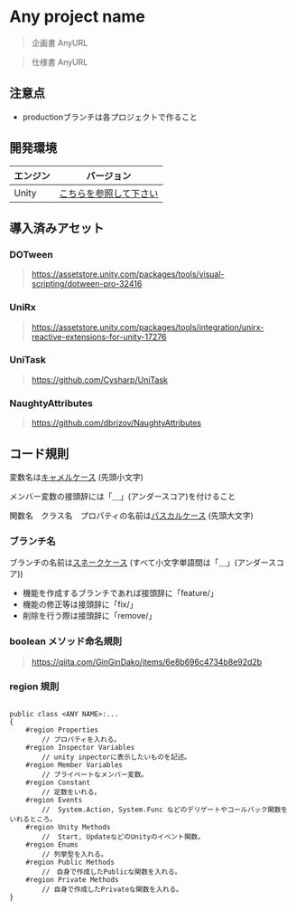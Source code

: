 # Any project name

> 企画書 AnyURL

> 仕様書 AnyURL

## 注意点
- productionブランチは各プロジェクトで作ること

## 開発環境

| エンジン | バージョン  |
| ---------- | ----------- |
| Unity      | [こちらを参照して下さい](ProjectSettings/ProjectVersion.txt#L1) |

## 導入済みアセット

### DOTween
> https://assetstore.unity.com/packages/tools/visual-scripting/dotween-pro-32416

### UniRx
> https://assetstore.unity.com/packages/tools/integration/unirx-reactive-extensions-for-unity-17276

### UniTask
> https://github.com/Cysharp/UniTask

### NaughtyAttributes
> https://github.com/dbrizov/NaughtyAttributes

## コード規則

変数名は[キャメルケース](https://e-words.jp/w/%E3%82%AD%E3%83%A3%E3%83%A1%E3%83%AB%E3%82%B1%E3%83%BC%E3%82%B9.html) (先頭小文字)

メンバー変数の接頭辞には「＿」(アンダースコア)を付けること

関数名　クラス名　プロパティの名前は[パスカルケース](https://wa3.i-3-i.info/word13955.html) (先頭大文字)  

### ブランチ名

ブランチの名前は[スネークケース](https://e-words.jp/w/%E3%82%B9%E3%83%8D%E3%83%BC%E3%82%AF%E3%82%B1%E3%83%BC%E3%82%B9.html#:~:text=%E3%82%B9%E3%83%8D%E3%83%BC%E3%82%AF%E3%82%B1%E3%83%BC%E3%82%B9%E3%81%A8%E3%81%AF%E3%80%81%E3%83%97%E3%83%AD%E3%82%B0%E3%83%A9%E3%83%9F%E3%83%B3%E3%82%B0,%E3%81%AA%E8%A1%A8%E8%A8%98%E3%81%8C%E3%81%93%E3%82%8C%E3%81%AB%E5%BD%93%E3%81%9F%E3%82%8B%E3%80%82)
(すべて小文字単語間は「＿」(アンダースコア))
- 機能を作成するブランチであれば接頭辞に「feature/」
- 機能の修正等は接頭辞に「fix/」
- 削除を行う際は接頭辞に「remove/」

### boolean メソッド命名規則

> https://qiita.com/GinGinDako/items/6e8b696c4734b8e92d2b

### region 規則

```shell

public class <ANY NAME>:...
{
    #region Properties
        // プロパティを入れる。
    #region Inspector Variables
        // unity inpectorに表示したいものを記述。
    #region Member Variables
        // プライベートなメンバー変数。
    #region Constant
        // 定数をいれる。
    #region Events
        //  System.Action, System.Func などのデリゲートやコールバック関数をいれるところ。
    #region Unity Methods
        //  Start, UpdateなどのUnityのイベント関数。
    #region Enums
        // 列挙型を入れる。
    #region Public Methods
        //　自身で作成したPublicな関数を入れる。
    #region Private Methods
        // 自身で作成したPrivateな関数を入れる。
}
```
